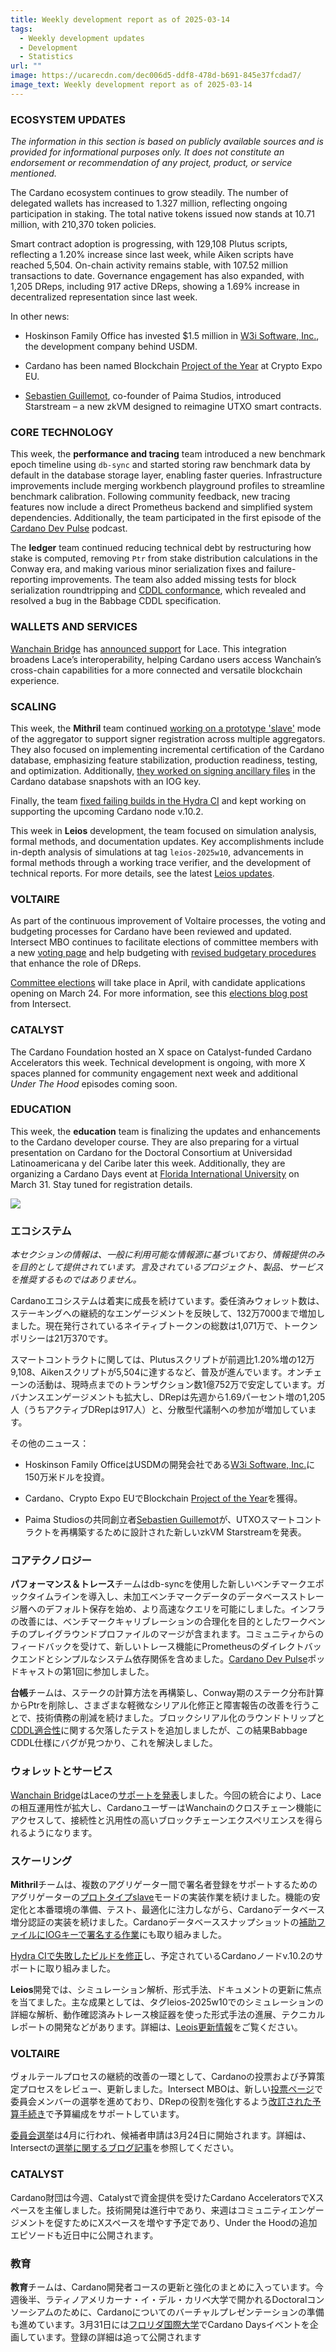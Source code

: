 ```yaml
---
title: Weekly development report as of 2025-03-14
tags:
  - Weekly development updates
  - Development
  - Statistics
url: ""
image: https://ucarecdn.com/dec006d5-ddf8-478d-b691-845e37fcdad7/
image_text: Weekly development report as of 2025-03-14
---
```


### ECOSYSTEM UPDATES

_The information in this section is based on publicly available sources and is provided for informational purposes only. It does not constitute an endorsement or recommendation of any project, product, or service mentioned._

The Cardano ecosystem continues to grow steadily. The number of delegated wallets has increased to 1.327 million, reflecting ongoing participation in staking. The total native tokens issued now stands at 10.71 million, with 210,370 token policies.

Smart contract adoption is progressing, with 129,108 Plutus scripts, reflecting a 1.20% increase since last week, while Aiken scripts have reached 5,504. On-chain activity remains stable, with 107.52 million transactions to date. Governance engagement has also expanded, with 1,205 DReps, including 917 active DReps, showing a 1.69% increase in decentralized representation since last week.

In other news:

*   Hoskinson Family Office has invested $1.5 million in [W3i Software, Inc.](https://x.com/USDMOfficial/status/1899816451311079720), the development company behind USDM.
    
*   Cardano has been named Blockchain [Project of the Year](https://x.com/Cardano_CF/status/1899847233446547732) at Crypto Expo EU.
    
*   [Sebastien Guillemot](https://x.com/SebastienGllmt/status/1898226507874697499), co-founder of Paima Studios, introduced Starstream – a new zkVM designed to reimagine UTXO smart contracts.
    

### CORE TECHNOLOGY

This week, the **performance and tracing** team introduced a new benchmark epoch timeline using `db-sync` and started storing raw benchmark data by default in the database storage layer, enabling faster queries. Infrastructure improvements include merging workbench playground profiles to streamline benchmark calibration. Following community feedback, new tracing features now include a direct Prometheus backend and simplified system dependencies. Additionally, the team participated in the first episode of the [Cardano Dev Pulse](https://www.youtube.com/watch?v=93elW8Ro8cI) podcast.

The **ledger** team continued reducing technical debt by restructuring how stake is computed, removing `Ptr` from stake distribution calculations in the Conway era, and making various minor serialization fixes and failure-reporting improvements. The team also added missing tests for block serialization roundtripping and [CDDL conformance](https://github.com/IntersectMBO/cardano-ledger/pull/4910), which revealed and resolved a bug in the Babbage CDDL specification.

### WALLETS AND SERVICES

[Wanchain Bridge](https://bridge.wanchain.org/AssetBridge) has [announced support](https://x.com/wanchain_org/status/1899414999791030334?s=46&t=KH7Ar_LX82ElBgTR404n8g) for Lace. This integration broadens Lace’s interoperability, helping Cardano users access Wanchain’s cross-chain capabilities for a more connected and versatile blockchain experience.

### SCALING

This week, the **Mithril** team continued [working on a prototype 'slave'](https://github.com/input-output-hk/mithril/issues/2334) mode of the aggregator to support signer registration across multiple aggregators. They also focused on implementing incremental certification of the Cardano database, emphasizing feature stabilization, production readiness, testing, and optimization. Additionally, [they worked on signing ancillary files](https://github.com/input-output-hk/mithril/issues/2362) in the Cardano database snapshots with an IOG key.

Finally, the team [fixed failing builds in the Hydra CI](https://github.com/input-output-hk/mithril/issues/2295) and kept working on supporting the upcoming Cardano node v.10.2.

This week in **Leios** development, the team focused on simulation analysis, formal methods, and documentation updates. Key accomplishments include in-depth analysis of simulations at tag `leios-2025w10`, advancements in formal methods through a working trace verifier, and the development of technical reports. For more details, see the latest [Leios updates](https://leios.cardano-scaling.org/news).

### VOLTAIRE 

As part of the continuous improvement of Voltaire processes, the voting and budgeting processes for Cardano have been reviewed and updated. Intersect MBO continues to facilitate elections of committee members with a new [voting page](https://members.intersectmbo.org/dashboard/voting) and help budgeting with [revised budgetary procedures](https://intersectmbo.org/news/intersect-development-update-52-march-7th) that enhance the role of DReps.

[Committee elections](https://x.com/IntersectMBO/status/1899505627530960967) will take place in April, with candidate applications opening on March 24. For more information, see this [elections blog post](https://intersectmbo.org/news/intersect-committee-elections-april-2025) from Intersect.

### CATALYST

The Cardano Foundation hosted an X space on Catalyst-funded Cardano Accelerators this week. Technical development is ongoing, with more X spaces planned for community engagement next week and additional _Under The Hood_ episodes coming soon.

### EDUCATION

This week, the **education** team is finalizing the updates and enhancements to the Cardano developer course. They are also preparing for a virtual presentation on Cardano for the Doctoral Consortium at Universidad Latinoamericana y del Caribe later this week. Additionally, they are organizing a Cardano Days event at [Florida International University](https://www.fiu.edu/) on March 31. Stay tuned for registration details.  
  
![](https://ucarecdn.com/c5ca7916-41a6-49fe-a7a8-2ca6fcf462d9/-/preview/-/format/auto/-/quality/smart/)

### エコシステム

_本セクションの情報は、一般に利用可能な情報源に基づいており、情報提供のみを目的として提供されています。言及されているプロジェクト、製品、サービスを推奨するものではありません。_

Cardanoエコシステムは着実に成長を続けています。委任済みウォレット数は、ステーキングへの継続的なエンゲージメントを反映して、132万7000まで増加しました。現在発行されているネイティブトークンの総数は1,071万で、トークンポリシーは21万370です。

スマートコントラクトに関しては、Plutusスクリプトが前週比1.20%増の12万9,108、Aikenスクリプトが5,504に達するなど、普及が進んでいます。オンチェーンの活動は、現時点までのトランザクション数1億752万で安定しています。ガバナンスエンゲージメントも拡大し、DRepは先週から1.69パーセント増の1,205人（うちアクティブDRepは917人）と、分散型代議制への参加が増加しています。

その他のニュース： 

*   Hoskinson Family OfficeはUSDMの開発会社である[W3i Software, Inc.](https://x.com/USDMOfficial/status/1899816451311079720)に150万米ドルを投資。

*   Cardano、Crypto Expo EUでBlockchain [Project of the Year](https://x.com/Cardano_CF/status/1899847233446547732)を獲得。

*   Paima Studiosの共同創立者[Sebastien Guillemot](https://x.com/SebastienGllmt/status/1898226507874697499)が、UTXOスマートコントラクトを再構築するために設計された新しいzkVM Starstreamを発表。

### コアテクノロジー

**パフォーマンス＆トレース**チームはdb-syncを使用した新しいベンチマークエポックタイムラインを導入し、未加工ベンチマークデータのデータベースストレージ層へのデフォルト保存を始め、より高速なクエリを可能にしました。インフラの改善には、ベンチマークキャリブレーションの合理化を目的としたワークベンチのプレイグラウンドプロファイルのマージが含まれます。コミュニティからのフィードバックを受けて、新しいトレース機能にPrometheusのダイレクトバックエンドとシンプルなシステム依存関係を含めました。[Cardano Dev Pulse](https://www.youtube.com/watch?v=93elW8Ro8cI)ポッドキャストの第1回に参加しました。

**台帳**チームは、ステークの計算方法を再構築し、Conway期のステーク分布計算からPtrを削除し、さまざまな軽微なシリアル化修正と障害報告の改善を行うことで、技術債務の削減を続けました。ブロックシリアル化のラウンドトリップと[CDDL適合性](https://github.com/IntersectMBO/cardano-ledger/pull/4910)に関する欠落したテストを追加しましたが、この結果Babbage CDDL仕様にバグが見つかり、これを解決しました。

### ウォレットとサービス

[Wanchain Bridge](https://bridge.wanchain.org/AssetBridge)はLaceの[サポートを発表](https://x.com/wanchain_org/status/1899414999791030334?s=46&t=KH7Ar_LX82ElBgTR404n8g)しました。今回の統合により、Laceの相互運用性が拡大し、CardanoユーザーはWanchainのクロスチェーン機能にアクセスして、接続性と汎用性の高いブロックチェーンエクスペリエンスを得られるようになります。

### スケーリング

**Mithril**チームは、複数のアグリゲーター間で署名者登録をサポートするためのアグリゲーターの[プロトタイプslave](https://github.com/input-output-hk/mithril/issues/2334)モードの実装作業を続けました。機能の安定化と本番環境の準備、テスト、最適化に注力しながら、Cardanoデータベース増分認証の実装を続けました。Cardanoデータベーススナップショットの[補助ファイルにIOGキーで署名する作業](https://github.com/input-output-hk/mithril/issues/2362)にも取り組みました。

[Hydra CIで失敗したビルドを修正](https://github.com/input-output-hk/mithril/issues/2295)し、予定されているCardanoノードv.10.2のサポートに取り組みました。

**Leios**開発では、シミュレーション解析、形式手法、ドキュメントの更新に焦点を当てました。主な成果としては、タグleios-2025w10でのシミュレーションの詳細な解析、動作確認済みトレース検証器を使った形式手法の進展、テクニカルレポートの開発などがあります。詳細は、[Leois更新情報](https://leios.cardano-scaling.org/news)をご覧ください。

### VOLTAIRE 

ヴォルテールプロセスの継続的改善の一環として、Cardanoの投票および予算策定プロセスをレビュー、更新しました。Intersect MBOは、新しい[投票ページ](https://members.intersectmbo.org/dashboard/voting)で委員会メンバーの選挙を進めており、DRepの役割を強化するよう[改訂された予算手続き](https://intersectmbo.org/news/intersect-development-update-52-march-7th)で予算編成をサポートしています。

[委員会選挙](https://x.com/IntersectMBO/status/1899505627530960967)は4月に行われ、候補者申請は3月24日に開始されます。詳細は、Intersectの[選挙に関するブログ記事](https://intersectmbo.org/news/intersect-committee-elections-april-2025)を参照してください。

### CATALYST

Cardano財団は今週、Catalystで資金提供を受けたCardano AcceleratorsでXスペースを主催しました。技術開発は進行中であり、来週はコミュニティエンゲージメントを促すためにXスペースを増やす予定であり、Under the Hoodの追加エピソードも近日中に公開されます。  
  
### 教育  
**教育**チームは、Cardano開発者コースの更新と強化のまとめに入っています。今週後半、ラティノアメリカーナ・イ・デル・カリベ大学で開かれるDoctoralコンソーシアムのために、Cardanoについてのバーチャルプレゼンテーションの準備も進めています。3月31日には[フロリダ国際大学](https://www.fiu.edu/)でCardano Daysイベントを企画しています。登録の詳細は追って公開されます
